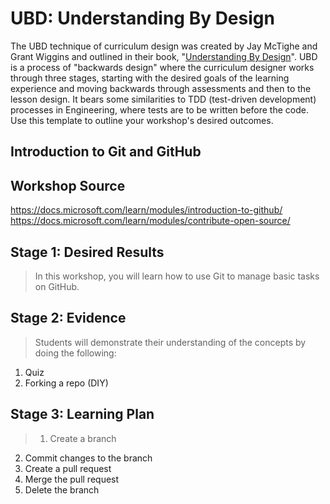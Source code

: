 
# UBD: Understanding By Design

The UBD technique of curriculum design was created by Jay McTighe and Grant Wiggins and outlined in their book, "[Understanding By Design](https://www.amazon.com/Understanding-Design-second-Grant-Wiggins/dp/B006NPF8D0/ref=sr_1_15?crid=26FTBZ6E9Q53K&keywords=understanding+by+design&qid=1636052567&sprefix=understanding+by+design%2Caps%2C94&sr=8-15)". UBD is a process of "backwards design" where the curriculum designer works through three stages, starting with the desired goals of the learning experience and moving backwards through assessments and then to the lesson design. It bears some similarities to TDD (test-driven development) processes in Engineering, where tests are to be written before the code. Use this template to outline your workshop's desired outcomes.

## Introduction to Git and GitHub

## Workshop Source
https://docs.microsoft.com/learn/modules/introduction-to-github/
https://docs.microsoft.com/learn/modules/contribute-open-source/

## Stage 1: Desired Results

> In this workshop, you will learn how to use Git to manage basic tasks on GitHub.

## Stage 2: Evidence

> Students will demonstrate their understanding of the concepts by doing the following:
 
1. Quiz 
2. Forking a repo (DIY)

## Stage 3: Learning Plan

> 1. Create a branch
2. Commit changes to the branch
3. Create a pull request
4. Merge the pull request
5. Delete the branch

